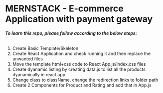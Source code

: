 # MERNSTACK - E-commerce Application with payment gateway

###### **To learn this repo, please follow according to the below steps:**

1. Create Basic Template/Skeleton
2. Create React Application and check running it and then replace the unwanted files
3. Move the template html+css code to React App.js/index.css files
4. Create dyanamic listing by creating data.js to list all the products dyanamically in react app
5. Change class to className, change the redirection links to folder path
6. Create 2 Components for Product and Rating and add that in App.js
